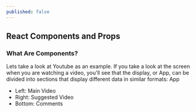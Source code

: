 ```yaml
---
published: false
---
```

## React Components and Props

### What Are Components?
Lets take a look at Youtube as an example. If you take a look at the screen when you are watching a video, you'll see that the display, or App, can be divided into sections that display different data in similar formats: 
App
- Left: Main Video 
- Right: Suggested Video
- Bottom: Comments






